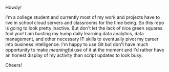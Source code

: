 Howdy!

I'm a college student and currently most of my work and projects have to live in school cloud servers and classrooms for the time being. So this repo is going to look pretty inactive. But don't let the lack of nice green squares fool you! I am busting my hump daily learning data analytics, data management, and other necessary IT skills to eventually pivot my career into business intelligence. I'm happy to use Git but don't have much opportunity to make *meaningful* use of it at the moment and I'd rather have an honest display of my activity than script updates to look busy. 

Cheers!


<!--
**miho333/miho333** is a ✨ _special_ ✨ repository because its `README.md` (this file) appears on your GitHub profile.

Here are some ideas to get you started:

- 🔭 I’m currently working on ...
- 🌱 I’m currently learning ...
- 👯 I’m looking to collaborate on ...
- 🤔 I’m looking for help with ...
- 💬 Ask me about ...
- 📫 How to reach me: ...
- 😄 Pronouns: ...
- ⚡ Fun fact: ...
-->
